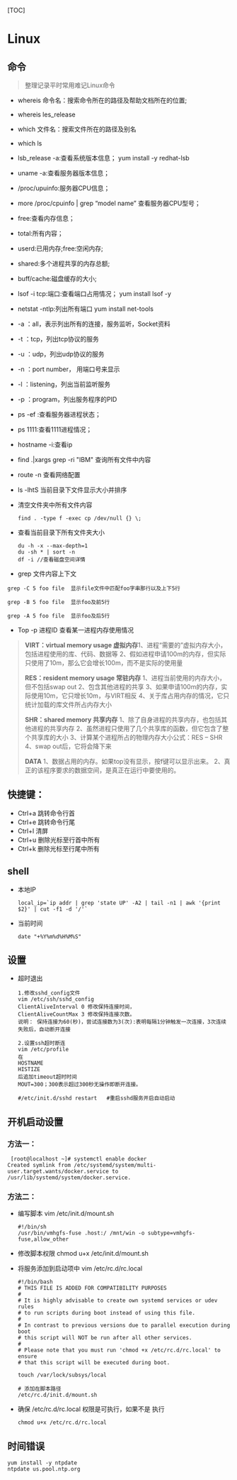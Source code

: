 [TOC]
# Linux

## 命令
> 整理记录平时常用难记Linux命令

* whereis 命令名：搜索命令所在的路径及帮助文档所在的位置;

* whereis les_release

* which 文件名：搜索文件所在的路径及别名

* which ls

* lsb_release -a:查看系统版本信息； yum install -y redhat-lsb

* uname -a:查看服务器版本信息；

* /proc/upuinfo:服务器CPU信息；

* more /proc/cpuinfo | grep “model name” 查看服务器CPU型号；

* free:查看内存信息；

* total:所有内容；

* userd:已用内存;free:空闲内存;

* shared:多个进程共享的内存总额;

* buff/cache:磁盘缓存的大小;

* lsof -i tcp:端口:查看端口占用情况； yum install lsof -y

* netstat -ntlp:列出所有端口 yum install net-tools

 * -a ：all，表示列出所有的连接，服务监听，Socket资料

 * -t ：tcp，列出tcp协议的服务

 * -u ：udp，列出udp协议的服务

 * -n ：port number， 用端口号来显示

 * -l ：listening，列出当前监听服务

 * -p ：program，列出服务程序的PID

* ps -ef :查看服务器进程状态；

* ps 1111:查看1111进程情况；

* hostname -i:查看ip

* find .|xargs grep -ri "IBM" 查询所有文件中内容

* route -n 查看网络配置

* ls  -lhtS 当前目录下文件显示大小并排序

* 清空文件夹中所有文件内容

  ````
  find . -type f -exec cp /dev/null {} \;
  ````

* 查看当前目录下所有文件夹大小

  ````
  du -h -x --max-depth=1
  du -sh * | sort -n
  df -i //查看磁盘空间详情
  ````

* grep 文件内容上下文

````
grep -C 5 foo file  显示file文件中匹配foo字串那行以及上下5行

grep -B 5 foo file  显示foo及前5行

grep -A 5 foo file  显示foo及后5行
````

* Top -p 进程ID 查看某一进程内存使用情况

> **VIRT：virtual memory usage 虚拟内存**1、进程“需要的”虚拟内存大小，包括进程使用的库、代码、数据等
> 2、假如进程申请100m的内存，但实际只使用了10m，那么它会增长100m，而不是实际的使用量
>
> **RES：resident memory usage 常驻内存**
> 1、进程当前使用的内存大小，但不包括swap out
> 2、包含其他进程的共享
> 3、如果申请100m的内存，实际使用10m，它只增长10m，与VIRT相反
> 4、关于库占用内存的情况，它只统计加载的库文件所占内存大小
>
> **SHR：shared memory 共享内存**
> 1、除了自身进程的共享内存，也包括其他进程的共享内存
> 2、虽然进程只使用了几个共享库的函数，但它包含了整个共享库的大小
> 3、计算某个进程所占的物理内存大小公式：RES – SHR
> 4、swap out后，它将会降下来
>
> **DATA**
> 1、数据占用的内存。如果top没有显示，按f键可以显示出来。
> 2、真正的该程序要求的数据空间，是真正在运行中要使用的。

## 快捷键：

* Ctrl+a 跳转命令行首
* Ctrl+e 跳转命令行尾
* Ctrl+l 清屏
* Ctrl+u 删除光标至行首中所有
* Ctrl+k 删除光标至行尾中所有

## shell
* 本地IP
  ````
  local_ip=`ip addr | grep 'state UP' -A2 | tail -n1 | awk '{print $2}' | cut -f1 -d '/'`
  ````
* 当前时间

  ````
  date "+%Y%m%d%H%M%S"
  ````


## 设置

* 超时退出

  ````
  1.修改sshd_config文件 
  vim /etc/ssh/sshd_config 
  ClientAliveInterval 0 修改保持连接时间， 
  ClientAliveCountMax 3 修改保持连接次数。 
  说明： 保持连接为60(秒)，尝试连接数为3(次):表明每隔1分钟触发一次连接，3次连续失败后，自动断开连接
  ````

  ````
  2.设置ssh超时断连 
  vim /etc/profile 
  在 
  HOSTNAME 
  HISTIZE 
  后追加timeout超时时间 
  MOUT=300；300表示超过300秒无操作即断开连接。
  ````

  ````
  #/etc/init.d/sshd restart   #重启sshd服务开启自动启动
  ````

## 开机启动设置

### 方法一：

````
 [root@localhost ~]# systemctl enable docker
Created symlink from /etc/systemd/system/multi-user.target.wants/docker.service to /usr/lib/systemd/system/docker.service.
````

### 方法二：

* 编写脚本 vim  /etc/init.d/mount.sh

  ````
  #!/bin/sh
  /usr/bin/vmhgfs-fuse .host:/ /mnt/win -o subtype=vmhgfs-fuse,allow_other
  ````

* 修改脚本权限 chmod u+x  /etc/init.d/mount.sh

* 将服务添加到启动项中 vim /etc/rc.d/rc.local

  ````
  #!/bin/bash
  # THIS FILE IS ADDED FOR COMPATIBILITY PURPOSES
  #
  # It is highly advisable to create own systemd services or udev rules
  # to run scripts during boot instead of using this file.
  #
  # In contrast to previous versions due to parallel execution during boot
  # this script will NOT be run after all other services.
  #
  # Please note that you must run 'chmod +x /etc/rc.d/rc.local' to ensure
  # that this script will be executed during boot.
  
  touch /var/lock/subsys/local
  
  # 添加在脚本路径
  /etc/rc.d/init.d/mount.sh
  ````

* 确保 /etc/rc.d/rc.local 权限是可执行，如果不是 执行

  ````
  chmod u+x /etc/rc.d/rc.local
  ````
  
## 时间错误

  ````
  yum install -y ntpdate
  ntpdate us.pool.ntp.org
  ````

  
